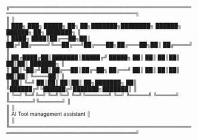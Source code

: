 ╔════════════════════════════════════════════════════════════════════════════════════╗<br />
║                                                                                    ║<br />
║ ███╗   ███╗ █████╗ ██╗  ██╗███████╗████████╗ ██████╗  ██████╗ ██╗     ███████╗     ║<br />
║ ████╗ ████║██╔══██╗██║ ██╔╝██╔════╝╚══██╔══╝██╔═══██╗██╔═══██╗██║     ██╔════╝     ║<br />
║ ██╔████╔██║███████║█████╔╝ █████╗     ██║   ██║   ██║██║   ██║██║     ███████╗     ║<br />
║ ██║╚██╔╝██║██╔══██║██╔═██╗ ██╔══╝     ██║   ██║   ██║██║   ██║██║     ╚════██║     ║<br />
║ ██║ ╚═╝ ██║██║  ██║██║  ██╗███████╗   ██║   ╚██████╔╝╚██████╔╝███████╗███████║     ║<br />
║ ╚═╝     ╚═╝╚═╝  ╚═╝╚═╝  ╚═╝╚══════╝   ╚═╝    ╚═════╝  ╚═════╝ ╚══════╝╚══════╝     ║<br />
║                                                                                    ║<br />
║             AI Tool management assistant                                           ║<br />
║                                                                                    ║<br />
╚════════════════════════════════════════════════════════════════════════════════════╝<br />